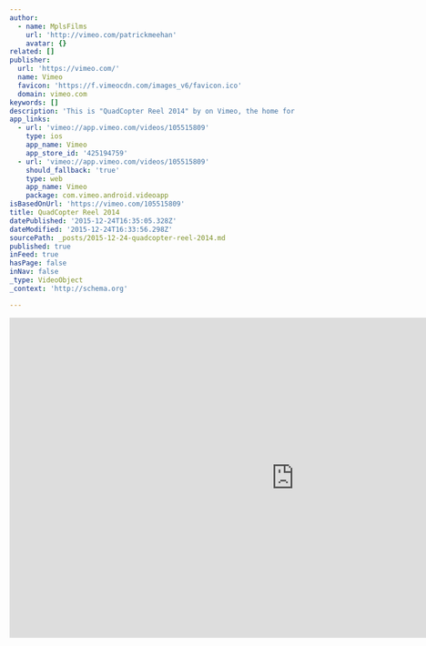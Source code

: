 ```yaml
---
author:
  - name: MplsFilms
    url: 'http://vimeo.com/patrickmeehan'
    avatar: {}
related: []
publisher:
  url: 'https://vimeo.com/'
  name: Vimeo
  favicon: 'https://f.vimeocdn.com/images_v6/favicon.ico'
  domain: vimeo.com
keywords: []
description: 'This is "QuadCopter Reel 2014" by on Vimeo, the home for high quality videos and the people who love them.'
app_links:
  - url: 'vimeo://app.vimeo.com/videos/105515809'
    type: ios
    app_name: Vimeo
    app_store_id: '425194759'
  - url: 'vimeo://app.vimeo.com/videos/105515809'
    should_fallback: 'true'
    type: web
    app_name: Vimeo
    package: com.vimeo.android.videoapp
isBasedOnUrl: 'https://vimeo.com/105515809'
title: QuadCopter Reel 2014
datePublished: '2015-12-24T16:35:05.328Z'
dateModified: '2015-12-24T16:33:56.298Z'
sourcePath: _posts/2015-12-24-quadcopter-reel-2014.md
published: true
inFeed: true
hasPage: false
inNav: false
_type: VideoObject
_context: 'http://schema.org'

---
```

<iframe src="https://cdn.embedly.com/widgets/media.html?src=https%3A%2F%2Fplayer.vimeo.com%2Fvideo%2F105515809&amp;url=https%3A%2F%2Fvimeo.com%2F105515809&amp;image=http%3A%2F%2Fi.vimeocdn.com%2Fvideo%2F488331474_1280.jpg&amp;key=b7d04c9b404c499eba89ee7072e1c4f7&amp;type=text%2Fhtml&amp;schema=vimeo" width="1000" height="563" scrolling="no" frameborder="0" allowfullscreen="allowfullscreen" style=""></iframe>
